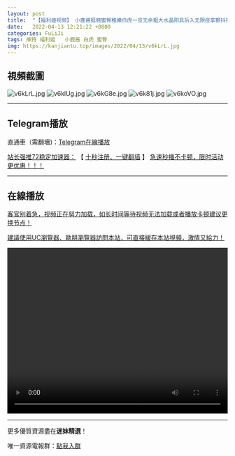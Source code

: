 ```yaml
---
layout: post
title:  "【福利姬视频】 小鹿酱挺翘蜜臀稚嫩白虎一览无余粗大水晶阳具后入无限痉挛颤抖把自己干趴"
date:   2022-04-13 12:21:22 +0800
categories: FuLiJi
tags: 推特 福利姬   小鹿酱 白虎 蜜臀
img: https://kanjiantu.top/images/2022/04/13/v6kLrL.jpg
---
```



## 視頻截圖

![v6kLrL.jpg](https://kanjiantu.top/images/2022/04/13/v6kLrL.jpg)
![v6klUg.jpg](https://kanjiantu.top/images/2022/04/13/v6klUg.jpg)
![v6kG8e.jpg](https://kanjiantu.top/images/2022/04/13/v6kG8e.jpg)
![v6k81j.jpg](https://kanjiantu.top/images/2022/04/13/v6k81j.jpg)
![v6koVO.jpg](https://kanjiantu.top/images/2022/04/13/v6koVO.jpg)

* * *
## Telegram播放

直通車（需翻墻)：[Telegram在線播放](https://t.me/mimeijingxuan/685)

<u>站长强推72稳定加速器：</u> 【 [十秒注册、一键翻墙](https://72vpn.xyz/#/register?code=mimei) 】
<u>  急速秒播不卡顿，限时活动更优惠！！！</u>
* * *
## 在線播放
<u>客官别着急，视频正在努力加载，如长时间等待视频无法加载或者播放卡顿建议更换节点！</u>

<u>建議使用UC瀏覽器、歐朋瀏覽器訪問本站，可直接緩存本站視頻，激情又給力！</u>
<center><video src="https://cdn.publer.io/uploads/videos/62520434db27973fa7fa7c08/474fb56f842d8598f65b6023df785f93.mp4" width="100%" height="380px" controls="controls"></video></center>

* * *
更多優質資源盡在**迷妹精選**！

唯一資源電報群：[點我入群](https://t.me/mimeijingxuan)


